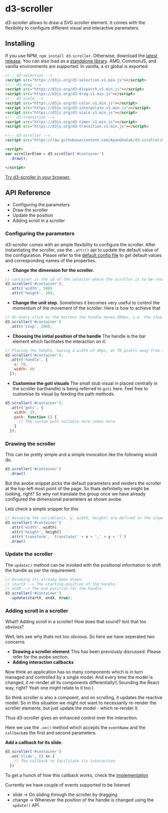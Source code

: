 # d3-scroller

d3-scroller allows to draw a SVG scroller element. It comes with the flexibility to configure different visual and interactive parameters.

## Installing

If you use NPM, `npm install d3-scroller`. Otherwise, download the [latest release](https://github.com/AyanGhatak/d3-scroller/releases/latest). You can also load as a [standalone library](https://raw.githubusercontent.com/AyanGhatak/d3-scroller/master/build/d3-scroller.js). AMD, CommonJS, and vanilla environments are supported. In vanilla, a `d3` global is exported:

```html
<!-- d3-selection -->
<script src="https://d3js.org/d3-selection.v1.min.js"></script>
<!-- d3-drag -->
<script src="https://d3js.org/d3-dispatch.v1.min.js"></script>
<script src="https://d3js.org/d3-drag.v1.min.js"></script>
<!-- d3-scale -->
<script src="https://d3js.org/d3-color.v1.min.js"></script>
<script src="https://d3js.org/d3-interpolate.v1.min.js"></script>
<script src="https://d3js.org/d3-scale.v1.min.js"></script>
<!-- d3-transition -->
<script src="https://d3js.org/d3-timer.v1.min.js"></script>
<script src="https://d3js.org/d3-transition.v1.min.js"></script>

<!-- d3-scroller -->
<script src="https://raw.githubusercontent.com/AyanGhatak/d3-scroller/master/build/d3-scroller.js"></script>

<script>
var scrollerElem = d3.scroller('#container')
  .draw();

</script>
```

[Try d3-scroller in your browser.](https://jsfiddle.net/AyanGhatak/o17oqyn0/embedded/result,js,html,css/)

## API Reference

* Configuring the parameters
* Draw the scroller
* Update the position
* Adding scroll in a scroller

### Configuring the parameters
d3-scroller comes with an ample flexibility to configure the scroller. After instantiating the scroller, use the `.attr()` api to update the default value of the configuration.
Please refer to the [default config file](https://raw.githubusercontent.com/AyanGhatak/d3-scroller/master/src/defaultConfig.js) to get default values and corresponding names of the properties.

* <b>Change the dimension for the scroller.</b>
```js
// container is the id of the selector where the scroller is to be rendered.
d3.scroller('#container');
  .attr('width', 500)
  .attr('height', 20);
```
* <b>Change the unit step.</b>
Sometimes it becomes very useful to control the momentum of the movement of the scroller. Here is how to achieve that
```js
// On every click on the buttons the handle moves 200px, i.e. the step movement for the handle on button interactions.
d3.scroller('#container')
  .attr('step', 200);
```
* <b>Choosing the initial position of the handle</b>
The handle is the bar element which facilitates the interaction on it.
```js
// Placing the handle, having a width of 40px, at 70 pixels away from the left side of the scroller.
d3.scroller('#container');
  .attr('handle', {
    x: 70,
    width: 40
  });
```
* <b>Customise the goti visuals</b>
The small stub visual in placed centrally in the scroller bar(handle) is being referred to `goti` here. Feel free to customise its visual by feeding the path methods.
```js
d3.scroller('#container');
  .attr('goti', {
    width: 25,
    path: function () {
      // The custom path suitable here comes here.
    }
  });
```

### Drawing the scroller
This can be pretty simple and a simple invocation like the following would do.
```js
d3.scroller('#container')
  .draw()
```
But the avobe snippet picks the default parameters and renders the scroller at the top-left most point of the page. So thats definitelty we might be looking, right? So why not translate the group once we have already configured the dimensional parameters as shown avobe.

Lets check a simple snippet for this
```js
// Assuming the variables(x, y, width, height) are defined in the scope, this snippet
d3.scroller('#container')
  .attr('width', width)
  .attr('height', height)
  .attr('transform', 'translate(' + x + ',' + y + ')')
  .draw()
```

### Update the scroller
The `update()` method can be invoked with the positional information to shift the handle as per the requirement.
```js
// Assuming its already been drawn.
// startX --> The starting position of the handle.
// endX --> The end position for the handle.
d3.scroller('#container')
  .update(startX, endX, true);
```

### Adding scroll in a scroller
What!! Adding scroll in a scroller! How does that sound? Isnt that too obvious?

Well, lets see why thats not too obvious. So here we have seperated two concerns

* <b>Drawing a scroller element</b>
  This has been previously discussed. Please refer for the avobe section.
* <b>Adding interaction callbacks</b>

Now think an application has so many components which is in turn managed and controlled by a single model. And every time the model is changed, it re-render all its components differentially!( Sounding the React way, right? Yeah one might relate to it too.)

So think scroller is also a compoent, and on scrolling, it updates the reactive model. So in this situation we might not want to necessarily re-render the scroller elements, but just update the model - which re-render it.

Thus d3-scroller gives an enhanced control over the interaction.

Here we use the `.on()` method which accepts the `eventName` and the `callback`as the first and second parameters.

**Add a callback for its slide.**
```js
d3.scroller('#container')
  .on('slide', () => {
    // The callback to facilitate its interaction.
  })
```
To get a hunch of how this callback works, check the [implementation](https://github.com/AyanGhatak/d3-scroller/blob/master/example/index.html)

Currently we have couple of events supported to be listened

* slide -> On sliding through the scroller by dragging
* change -> Whenever the position of the handle is changed using the `update()` API.
